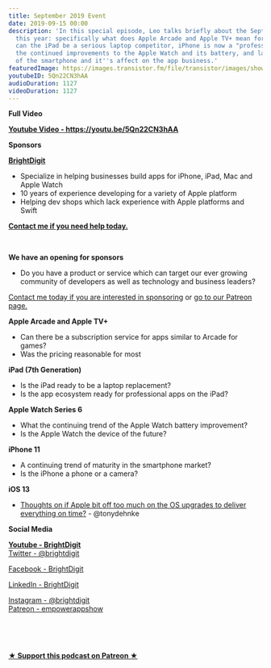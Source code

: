 ```yaml
---
title: September 2019 Event
date: 2019-09-15 00:00
description: 'In this special episode, Leo talks briefly about the September event
  this year: specifically what does Apple Arcade and Apple TV+ mean for the app business,
  can the iPad be a serious laptop competitor, iPhone is now a "professional" camera,
  the continued improvements to the Apple Watch and its battery, and lastly the maturity
  of the smartphone and it''s affect on the app business.'
featuredImage: https://images.transistor.fm/file/transistor/images/show/122/full_1533929410-artwork.jpg
youtubeID: 5Qn22CN3hAA
audioDuration: 1127
videoDuration: 1127
---
```

<p><b>Full Video</b></p><p><a href="https://youtu.be/5Qn22CN3hAA"><strong>Youtube Video - https://youtu.be/5Qn22CN3hAA</strong></a></p><p><b>Sponsors</b></p><p><a href="https://brightdigit.com/"><strong>BrightDigit</strong></a></p><ul>
<li>Specialize in helping businesses build apps for iPhone, iPad, Mac and Apple Watch</li>
<li>10 years of experience developing for a variety of Apple platform</li>
<li>Helping dev shops which lack experience with Apple platforms and Swift</li>
</ul><p><a href="https://brightdigit.com/contact/"><strong>Contact me if you need help today.</strong></a></p><p><br></p><p><strong>We have an opening for sponsors</strong></p><ul><li>Do you have a product or service which can target our ever growing community of developers as well as technology and business leaders? </li></ul><p><a href="https://brightdigit.com/contact/">Contact me today if you are interested in sponsoring</a> or <a href="https://www.patreon.com/empowerappsshow">go to our Patreon page.</a></p><p><b>Apple Arcade and Apple TV+</b></p><ul>
<li>Can there be a subscription service for apps similar to Arcade for games?</li>
<li>Was the pricing reasonable for most </li>
</ul><p><b>iPad (7th Generation)</b></p><ul>
<li>Is the iPad ready to be a laptop replacement?</li>
<li>Is the app ecosystem ready for professional apps on the iPad?</li>
</ul><p><b>Apple Watch Series 6</b></p><ul>
<li>What the continuing trend of the Apple Watch battery improvement?</li>
<li>Is the Apple Watch the device of the future?</li>
</ul><p><b>iPhone 11</b></p><ul>
<li>A continuing trend of maturity in the smartphone market?</li>
<li>Is the iPhone a phone or a camera?</li>
</ul><p><b>iOS 13</b></p><ul><li>
<a href="https://twitter.com/tonydehnke/status/1171891500969410560">Thoughts on if Apple bit off too much on the OS upgrades to deliver everything on time?</a> - @tonydehnke</li></ul><p><b>Social Media</b></p><p><a href="https://www.youtube.com/channel/UCnl3jF6GHAvlj1MZyb6Ka9g?view_as=subscriber"><strong>Youtube - BrightDigit</strong></a><br><a href="https://twitter.com/brightdigit">Twitter - @brightdigit</a></p><p><a href="http://facebook.com/brightdigit">Facebook - BrightDigit</a></p><p><a href="https://www.linkedin.com/company/bright-digit">LinkedIn - BrightDigit</a></p><p><a href="https://www.instagram.com/brightdigit/">Instagram - @brightdigit</a><br><a href="https://www.patreon.com/empowerappsshow">Patreon - empowerappshow</a></p><p><br></p><p><br></p><p><strong><a rel="payment" title="★ Support this podcast on Patreon ★" href="https://www.patreon.com/empowerappsshow">★ Support this podcast on Patreon ★</a></strong></p>
      
